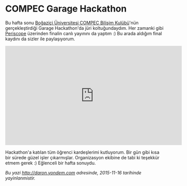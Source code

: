 # COMPEC Garage Hackathon
Bu hafta sonu [Boğaziçi Üniversitesi COMPEC Bilişim Kulübü](http://compec.boun.edu.tr/site/)'nün gerçekleştirdiği Garage Hackathon'da jüri koltuğundaydım. Her zamanki gibi [Periscope](https://www.periscope.tv/daronyondem) üzerinden finalin canlı yayınını da yaptım :) Bu arada aldığım final kaydını da sizler ile paylaşıyorum.

<iframe width="560" height="315" src="https://www.youtube.com/embed/uzDBfTG8kO8" frameborder="0" allowfullscreen></iframe>

Hackathon'a katılan tüm öğrenci kardeşlerimi kutluyorum. Bir gün gibi kısa bir sürede güzel işler çıkarmışlar. Organizasyon ekibine de tabi ki teşekkür etmem gerek :) Eğlenceli bir hafta sonuydu.

*Bu yazi http://daron.yondem.com adresinde, 2015-11-16 tarihinde yayinlanmistir.*
